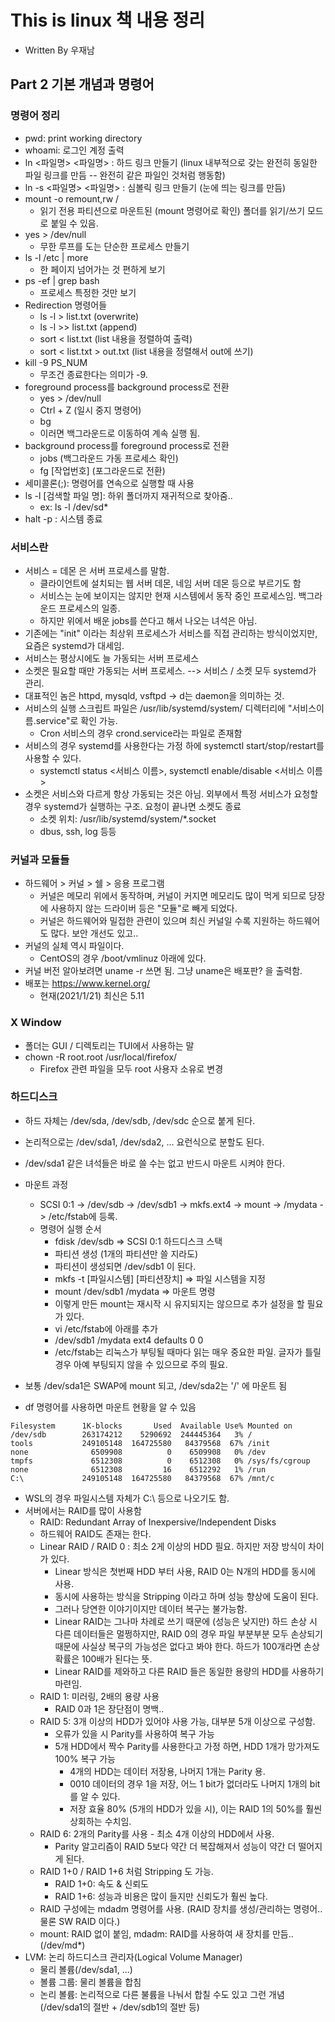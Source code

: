 # This is linux 책 내용 정리
- Written By 우재남

## Part 2 기본 개념과 명령어


### 명령어 정리

- pwd: print working directory
- whoami: 로그인 계정 출력
- ln <파일명> <파일명> : 하드 링크 만들기 (linux 내부적으로 갖는 완전히 동일한 파일 링크를 만듬 -- 완전히 같은 파일인 것처럼 행동함)
- ln -s <파일명> <파일명> : 심볼릭 링크 만들기 (눈에 띄는 링크를 만듬)
- mount -o remount,rw /
  - 읽기 전용 파티션으로 마운트된 (mount 명령어로 확인) 폴더를 읽기/쓰기 모드로 붙일 수 있음.
- yes > /dev/null
  - 무한 루프를 도는 단순한 프로세스 만들기
- ls -l /etc | more
  - 한 페이지 넘어가는 것 편하게 보기
- ps -ef | grep bash
  - 프로세스 특정한 것만 보기
- Redirection 명령어들
  - ls -l > list.txt     (overwrite)
  - ls -l >> list.txt    (append)
  - sort < list.txt      (list 내용을 정렬하여 출력)
  - sort < list.txt > out.txt   (list 내용을 정렬해서 out에 쓰기)
- kill -9 PS_NUM
  - 무조건 종료한다는 의미가 -9. 
- foreground process를 background process로 전환
  - yes > /dev/null
  - Ctrl + Z   (일시 중지 명령어)
  - bg
  - 이러면 백그라운드로 이동하여 계속 실행 됨.
- background process를 foreground process로 전환
  - jobs   (백그라운드 가동 프로세스 확인)
  - fg [작업번호]  (포그라운드로 전환)
- 세미콜론(;): 명령어를 연속으로 실행할 때 사용
- ls -l [검색할 파일 명]: 하위 폴더까지 재귀적으로 찾아줌..
  - ex: ls -l /dev/sd*
- halt -p : 시스템 종료

### 서비스란

- 서비스 = 데몬 은 서버 프로세스를 말함.
  - 클라이언트에 설치되는 웹 서버 데몬, 네임 서버 데몬 등으로 부르기도 함
  - 서비스는 눈에 보이지는 않지만 현재 시스템에서 동작 중인 프로세스임. 백그라운드 프로세스의 일종.
  - 하지만 위에서 배운 jobs를 쓴다고 해서 나오는 녀석은 아님.
- 기존에는 "init" 이라는 최상위 프로세스가 서비스를 직접 관리하는 방식이었지만, 요즘은 systemd가 대세임.
- 서비스는 평상시에도 늘 가동되는 서버 프로세스
- 소켓은 필요할 때만 가동되는 서버 프로세스. --> 서비스 / 소켓 모두 systemd가 관리.
- 대표적인 놈은 httpd, mysqld, vsftpd -> d는 daemon을 의미하는 것.
- 서비스의 실행 스크립트 파일은 /usr/lib/systemd/system/ 디렉터리에 "서비스이름.service"로 확인 가능.
  - Cron 서비스의 경우 crond.service라는 파일로 존재함
- 서비스의 경우 systemd를 사용한다는 가정 하에 systemctl start/stop/restart를 사용할 수 있다.
  - systemctl status <서비스 이름>, systemctl enable/disable <서비스 이름>
- 소켓은 서비스와 다르게 항상 가동되는 것은 아님. 외부에서 특정 서비스가 요청할 경우 systemd가 실행하는 구조. 요청이 끝나면 소켓도 종료
  - 소켓 위치: /usr/lib/systemd/system/*.socket
  - dbus, ssh, log 등등

### 커널과 모듈들

- 하드웨어 > 커널 > 쉘 > 응용 프로그램
  - 커널은 메모리 위에서 동작하며, 커널이 커지면 메모리도 많이 먹게 되므로 당장에 사용하지 않는 드라이버 등은 "모듈"로 빼게 되었다.
  - 커널은 하드웨어와 밀접한 관련이 있으며 최신 커널일 수록 지원하는 하드웨어도 많다. 보안 개선도 있고..
- 커널의 실체 역시 파일이다.
  - CentOS의 경우 /boot/vmlinuz 아래에 있다.
- 커널 버전 알아보려면 uname -r 쓰면 됨. 그냥 uname은 배포판? 을 출력함.
- 배포는 https://www.kernel.org/
  - 현재(2021/1/21) 최신은 5.11

### X Window

- 폴더는 GUI / 디렉토리는 TUI에서 사용하는 말
- chown -R root.root /usr/local/firefox/
  - Firefox 관련 파일을 모두 root 사용자 소유로 변경

### 하드디스크

- 하드 자체는 /dev/sda, /dev/sdb, /dev/sdc 순으로 붙게 된다.
- 논리적으로는 /dev/sda1, /dev/sda2, ... 요런식으로 분할도 된다.
- /dev/sda1 같은 녀석들은 바로 쓸 수는 없고 반드시 마운트 시켜야 한다.
- 마운트 과정
  - SCSI 0:1 -> /dev/sdb -> /dev/sdb1 -> mkfs.ext4 -> mount -> /mydata -> /etc/fstab에 등록.
  - 명령어 실행 순서
    - fdisk /dev/sdb => SCSI 0:1 하드디스크 스택
    - 파티션 생성 (1개의 파티션만 쓸 지라도)
    - 파티션이 생성되면 /dev/sdb1 이 된다.
    - mkfs -t [파일시스템] [파티션장치] => 파일 시스템을 지정
    - mount /dev/sdb1 /mydata => 마운트 명령
    - 이렇게 만든 mount는 재시작 시 유지되지는 않으므로 추가 설정을 할 필요가 있다.
    - vi /etc/fstab에 아래를 추가
    - /dev/sdb1 /mydata ext4 defaults 0 0
    - /etc/fstab는 리눅스가 부팅될 때마다 읽는 매우 중요한 파일. 글자가 틀릴경우 아예 부팅되지 않을 수 있으므로 주의 필요.

- 보통 /dev/sda1은 SWAP에 mount 되고, /dev/sda2는 '/' 에 마운트 됨
- df 명령어를 사용하면 마운트 현황을 알 수 있음
```text
Filesystem      1K-blocks       Used  Available Use% Mounted on
/dev/sdb        263174212    5290692  244445364   3% /
tools           249105148  164725580   84379568  67% /init
none              6509908          0    6509908   0% /dev
tmpfs             6512308          0    6512308   0% /sys/fs/cgroup
none              6512308         16    6512292   1% /run
C:\             249105148  164725580   84379568  67% /mnt/c
```
- WSL의 경우 파일시스템 자체가 C:\ 등으로 나오기도 함.
- 서버에서는 RAID를 많이 사용함
  - RAID: Redundant Array of Inexpersive/Independent Disks
  - 하드웨어 RAID도 존재는 한다.
  - Linear RAID / RAID 0 : 최소 2게 이상의 HDD 필요. 하지만 저장 방식이 차이가 있다.
    - Linear 방식은 첫번째 HDD 부터 사용, RAID 0는 N개의 HDD를 동시에 사용.
    - 동시에 사용하는 방식을 Stripping 이라고 하며 성능 향상에 도움이 된다.
    - 그러나 당연한 이야기이지만 데이터 복구는 불가능함.
    - Linear RAID는 그나마 차례로 쓰기 때문에 (성능은 낮지만) 하드 손상 시 다른 데이터들은 멀쩡하지만,
      RAID 0의 경우 파일 부분부분 모두 손상되기 때문에 사실상 복구의 가능성은 없다고 봐야 한다.
      하드가 100개라면 손상 확률은 100배가 된다는 뜻.
    - Linear RAID를 제와하고 다른 RAID 들은 동일한 용량의 HDD를 사용하기 마련임.
  - RAID 1: 미러링, 2배의 용량 사용
    - RAID 0과 1은 장단점이 명백..
  - RAID 5: 3개 이상의 HDD가 있어야 사용 가능, 대부분 5개 이상으로 구성함.
    - 오류가 있을 시 Parity를 사용하여 복구 가능
    - 5개 HDD에서 짝수 Parity를 사용한다고 가정 하면, HDD 1개가 망가져도 100% 복구 가능
      - 4개의 HDD는 데이터 저장용, 나머지 1개는 Parity 용.
      - 0010 데이터의 경우 1을 저장, 어느 1 bit가 없더라도 나머지 1개의 bit를 알 수 있다.
      - 저장 효율 80% (5개의 HDD가 있을 시), 이는 RAID 1의 50%를 훨씬 상회하는 수치임.
  - RAID 6: 2개의 Parity를 사용 - 최소 4개 이상의 HDD에서 사용.
    - Parity 알고리즘이 RAID 5보다 약간 더 복잡해져서 성능이 약간 더 떨어지게 된다.
  - RAID 1+0 / RAID 1+6 처럼 Stripping 도 가능.
    - RAID 1+0: 속도 & 신뢰도
    - RAID 1+6: 성능과 비용은 많이 들지만 신뢰도가 훨씬 높다.
  - RAID 구성에는 mdadm 명령어를 사용. (RAID 장치를 생성/관리하는 명령어.. 물론 SW RAID 이다.)
  - mount: RAID 없이 붙임, mdadm: RAID를 사용하여 새 장치를 만듬.. (/dev/md*)
- LVM: 논리 하드디스크 관리자(Logical Volume Manager)
  - 물리 볼륨(/dev/sda1, ...)
  - 볼륨 그룹: 물리 볼륨을 합침
  - 논리 볼륨: 논리적으로 다른 불륨을 나눠서 합칠 수도 있고 그런 개념 (/dev/sda1의 절반 + /dev/sdb1의 절반 등)
